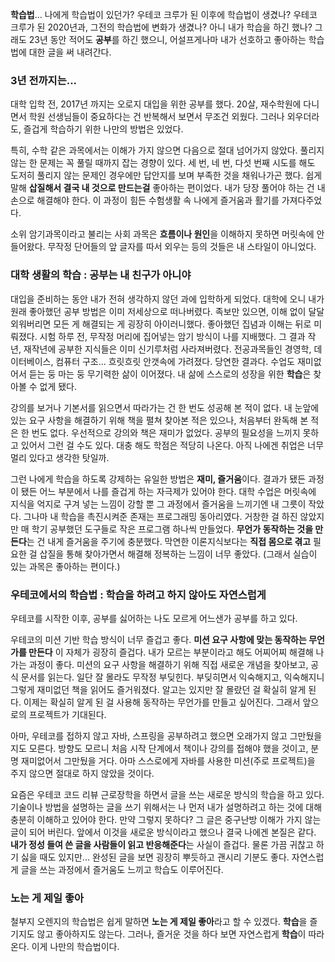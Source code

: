 **학습법**... 나에게 학습법이 있던가? 우테코 크루가 된 이후에 학습법이 생겼나? 우테코 크루가 된 2020년과, 그전의 학습법에 변화가 생겼나? 아니 내가 학습을 하긴 했나?
그래도 23년 동안 적어도 **공부**를 하긴 했으니, 어설프게나마 내가 선호하고 좋아하는 학습법에 대한 글을 써 내려간다.



### 3년 전까지는...

대학 입학 전, 2017년 까지는 오로지 대입을 위한 공부를 했다. 20살, 재수학원에 다니면서 학원 선생님들이 중요하다는 건 반복해서 보면서 무조건 외웠다. 그러나 외우더라도, 즐겁게 학습하기 위한 나만의 방법은 있었다. 

특히, 수학 같은 과목에서는 이해가 가지 않으면 다음으로 절대 넘어가지 않았다. 풀리지 않는 한 문제는 꼭 풀릴 때까지 잡는 경향이 있다. 세 번, 네 번, 다섯 번째 시도를 해도 도저히 풀리지 않는 문제인 경우에만 답안지를 보며 부족한 것을 채워나가곤 했다. 쉽게 말해 **삽질해서 결국 내 것으로 만드는걸** 좋아하는 편이었다. 내가 당장 풀어야 하는 건 내 손으로 해결해야 한다. 이 과정이 힘든 수험생활 속 나에게 즐거움과 활기를 가져다주었다.

소위 암기과목이라고 불리는 사회 과목은 **흐름이나 원인**을 이해하지 못하면 머릿속에 안 들어왔다. 무작정 단어들의 앞 글자를 따서 외우는 등의 것들은 내 스타일이 아니었다.



### 대학 생활의 학습 : 공부는 내 친구가 아니야

대입을 준비하는 동안 내가 전혀 생각하지 않던 과에 입학하게 되었다. 대학에 오니 내가 원래 좋아했던 공부 방법은 이미 저세상으로 떠나버렸다. 족보만 있으면, 이해 없이 달달 외워버리면 모든 게 해결되는 게 굉장히 아이러니했다. 좋아했던 집념과 이해는 뒤로 미뤄졌다. 시험 하루 전, 무작정 머리에 집어넣는 암기 방식이 나를 지배했다. 그 결과 작년, 재작년에 공부한 지식들은 이미 신기루처럼 사라져버렸다. 전공과목들인 경영학, 데이터베이스, 컴퓨터 구조... 흐릿흐릿 안갯속에 가려졌다. 당연한 결과다. 수업도 재미없어서 듣는 둥 마는 둥 무기력한 삶이 이어졌다. 내 삶에 스스로의 성장을 위한 **학습**은 찾아볼 수 없게 됐다. 

강의를 보거나 기본서를 읽으면서 따라가는 건 한 번도 성공해 본 적이 없다. 내 눈앞에 있는 요구 사항을 해결하기 위해 책을 펼쳐 찾아본 적은 있으나, 처음부터 완독해 본 적은 한 번도 없다. 우선적으로 강의와 책은 재미가 없었다.
공부의 필요성을 느끼지 못하고 있어서 그런 걸 수도 있다. 대충 해도 학점은 적당히 나온다. 아직 나에겐 취업은 너무 멀리 있다고 생각한 탓일까.

그런 나에게 학습을 하도록 강제하는 유일한 방법은 **재미, 즐거움**이다. 결과가 됐든 과정이 됐든 어느 부분에서 나를 즐겁게 하는 자극제가 있어야 한다. 대학 수업은 머릿속에 지식을 억지로 구겨 넣는 느낌이 강할 뿐 그 과정에서 즐거움을 느끼기엔 내 그릇이 작았다. 그나마 내 학습을 촉진시켜준 존재는 프로그래밍 동아리였다. 거창한 걸 하진 않았지만  매 학기 공부했던 도구들로 작은 프로그램 하나씩 만들었다. **무언가 동작하는 것을 만든다**는 건 내게 즐거움을 주기에 충분했다. 막연한 이론지식보다는 **직접 몸으로 겪고** 필요한 걸 삽질을 통해 찾아가면서 해결해 정복하는 느낌이 너무 좋았다. (그래서 실습이 있는 과목은 좋아하는 편이다.)




### 우테코에서의 학습법 : 학습을 하려고 하지 않아도 자연스럽게

우테코를 시작한 이후, 공부를 싫어하는 나도 모르게 어느샌가 공부를 하고 있다. 

우테코의 미션 기반 학습 방식이 너무 즐겁고 좋다. **미션 요구 사항에 맞는 동작하는 무언가를 만든다** 이 자체가 굉장히 즐겁다. 내가 모르는 부분이라고 해도 어찌어찌 해결해 나가는 과정이 좋다. 미션의 요구 사항을 해결하기 위해 직접 새로운 개념을 찾아보고, 공식 문서를 읽는다. 일단 잘 몰라도 무작정 부딪힌다. 부딪히면서 익숙해지고, 익숙해지니 그렇게 재미없던 책을 읽어도 즐거워졌다. 알고는 있지만 잘 몰랐던 걸 확실히 알게 된다. 이제는 확실히 알게 된 걸 사용해 동작하는 무언가를 만들고 싶어진다. 그래서 앞으로의 프로젝트가 기대된다. 

아마, 우테코를 접하지 않고 자바, 스프링을 공부하려고 했으면 오래가지 않고 그만뒀을지도 모른다. 방향도 모르니 처음 시작 단계에서 책이나 강의를 접해야 했을 것이고, 분명 재미없어서 그만뒀을 거다. 아마 스스로에게 자바를 사용한 미션(주로 프로젝트)을 주지 않으면 절대로 하지 않았을 것이다. 

요즘은 우테코 코드 리뷰 근로장학을 하면서 글을 쓰는 새로운 방식의 학습을 하고 있다. 기술이나 방법을 설명하는 글을 쓰기 위해서는 나 먼저 내가 설명하려고 하는 것에 대해 충분히 이해하고 있어야 한다. 만약 그렇지 못하다? 그 글은 중구난방 이해가 가지 않는 글이 되어 버린다. 앞에서 이것을 새로운 방식이라고 했으나 결국 나에겐 본질은 같다. **내가 정성 들여 쓴 글을 사람들이 읽고 반응해준다**는 사실이 즐겁다.  물론 가끔 귀찮고 하기 싫을 때도 있지만... 완성된 글을 보면 굉장히 뿌듯하고 괜시리 기분도 좋다. 자연스럽게 글을 쓰는 과정에서 즐거움도 느끼고 학습도 이루어진다.




### 노는 게 제일 좋아
철부지 오렌지의 학습법은 쉽게 말하면 **노는 게 제일 좋아**라고 할 수 있겠다.
**학습**을 즐기지도 않고 좋아하지도 않는다. 그러나, 즐거운 것을 하다 보면 자연스럽게 **학습**이 따라온다. 이게 나만의 학습법이다. 


